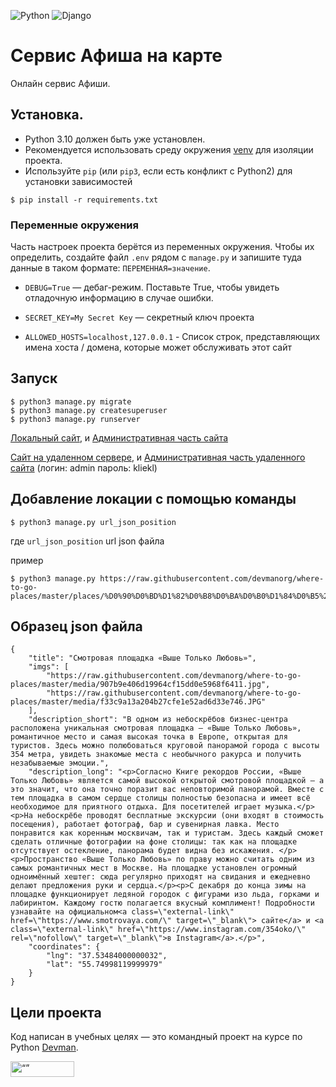 ![Python](https://img.shields.io/badge/python-3670A0?style=for-the-badge&logo=python&logoColor=ffdd54)
![Django](https://img.shields.io/badge/django-%23092E20.svg?style=for-the-badge&logo=django&logoColor=white)

# Сервис Афиша на карте

Онлайн сервис Афиши. 

## Установка.
- Python 3.10 должен быть уже установлен.
- Рекомендуется использовать среду окружения [venv](https://docs.python.org/3/library/venv.html) 
для изоляции проекта.
 - Используйте `pip` (или `pip3`, если есть конфликт с Python2) для установки зависимостей
```console
$ pip install -r requirements.txt
```

### Переменные окружения

Часть настроек проекта берётся из переменных окружения. Чтобы их определить, создайте файл `.env` рядом с `manage.py` и запишите туда данные в таком формате: `ПЕРЕМЕННАЯ=значение`.

- `DEBUG=True` — дебаг-режим. Поставьте True, чтобы увидеть отладочную информацию в случае ошибки.

- `SECRET_KEY=My Secret Key` — секретный ключ проекта

- `ALLOWED_HOSTS=localhost,127.0.0.1` - Список строк, представляющих имена хоста / домена, которые может обслуживать этот сайт

## Запуск

```console
$ python3 manage.py migrate
$ python3 manage.py createsuperuser
$ python3 manage.py runserver
```
[Локальный сайт](http://127.0.0.1:8000/), и [Административная часть сайта](http://127.0.0.1:8000/admin/)

[Сайт на удаленном сервере](https://vladpap.pythonanywhere.com/), и [Административная часть удаленного сайта](https://vladpap.pythonanywhere.com/admin/) (логин: admin пароль: kliekl)

## Добавление локации с помощью команды
```console
$ python3 manage.py url_json_position
```
где `url_json_position` url json файла

пример
```console
$ python3 manage.py https://raw.githubusercontent.com/devmanorg/where-to-go-places/master/places/%D0%90%D0%BD%D1%82%D0%B8%D0%BA%D0%B0%D1%84%D0%B5%20Bizone.json
```

## Образец json файла
```console
{
    "title": "Смотровая площадка «Выше Только Любовь»",
    "imgs": [
        "https://raw.githubusercontent.com/devmanorg/where-to-go-places/master/media/907b9e406d19964cf15dd0e5968f6411.jpg",
        "https://raw.githubusercontent.com/devmanorg/where-to-go-places/master/media/f33c9a13a204b27cfe1e52ad6d33e746.JPG"
    ],
    "description_short": "В одном из небоскрёбов бизнес-центра расположена уникальная смотровая площадка — «Выше Только Любовь», романтичное место и самая высокая точка в Европе, открытая для туристов. Здесь можно полюбоваться круговой панорамой города с высоты 354 метра, увидеть знакомые места с необычного ракурса и получить незабываемые эмоции.",
    "description_long": "<p>Согласно Книге рекордов России, «Выше Только Любовь» является самой высокой открытой смотровой площадкой — а это значит, что она точно поразит вас неповторимой панорамой. Вместе с тем площадка в самом сердце столицы полностью безопасна и имеет всё необходимое для приятного отдыха. Для посетителей играет музыка.</p><p>На небоскрёбе проводят бесплатные экскурсии (они входят в стоимость посещения), работает фотограф, бар и сувенирная лавка. Место понравится как коренным москвичам, так и туристам. Здесь каждый сможет сделать отличные фотографии на фоне столицы: так как на площадке отсутствует остекление, панорама будет видна без искажения. </p><p>Пространство «Выше Только Любовь» по праву можно считать одним из самых романтичных мест в Москве. На площадке установлен огромный одноимённый хештег: сюда регулярно приходят на свидания и ежедневно делают предложения руки и сердца.</p><p>С декабря до конца зимы на площадке функционирует ледяной городок с фигурами изо льда, горками и лабиринтом. Каждому гостю полагается вкусный комплимент! Подробности узнавайте на официальном<a class=\"external-link\" href=\"https://www.smotrovaya.com/\" target=\"_blank\"> сайте</a> и <a class=\"external-link\" href=\"https://www.instagram.com/354oko/\" rel=\"nofollow\" target=\"_blank\">в Instagram</a>.</p>",
    "coordinates": {
        "lng": "37.53484000000032",
        "lat": "55.74998119999979"
    }
}
```

## Цели проекта

Код написан в учебных целях — это командный проект на курсе по Python [Devman](https://dvmn.org).


<img src="https://dvmn.org/assets/img/logo.8d8f24edbb5f.svg" alt= “” width="102" height="25">